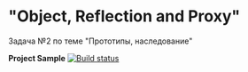 # "Object, Reflection and Proxy"
Задача №2 по теме "Прототипы, наследование"  
  
**Project Sample** [![Build status](https://ci.appveyor.com/api/projects/status/oggah7ac4gkbfb3j?svg=true)](https://ci.appveyor.com/project/Gronik4/object-reflection-and-proxy-2)
